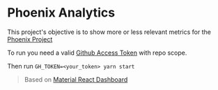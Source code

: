 # Phoenix Analytics 

This project's objective is to show more or less relevant metrics for the [Phoenix Project](https://github.com/burst-apps-team/phoenix)


To run you need a valid [Github Access Token](https://help.github.com/en/articles/creating-a-personal-access-token-for-the-command-line) with repo scope.

Then run `GH_TOKEN=<your_token> yarn start`


> Based on [Material React Dashboard]("git+https://github.com/creativetimofficial/material-dashboard-react.git")
